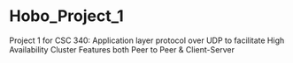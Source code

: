 # Hobo_Project_1
Project 1 for CSC 340:
Application layer protocol over UDP to facilitate High Availability Cluster 
Features both Peer to Peer & Client-Server
